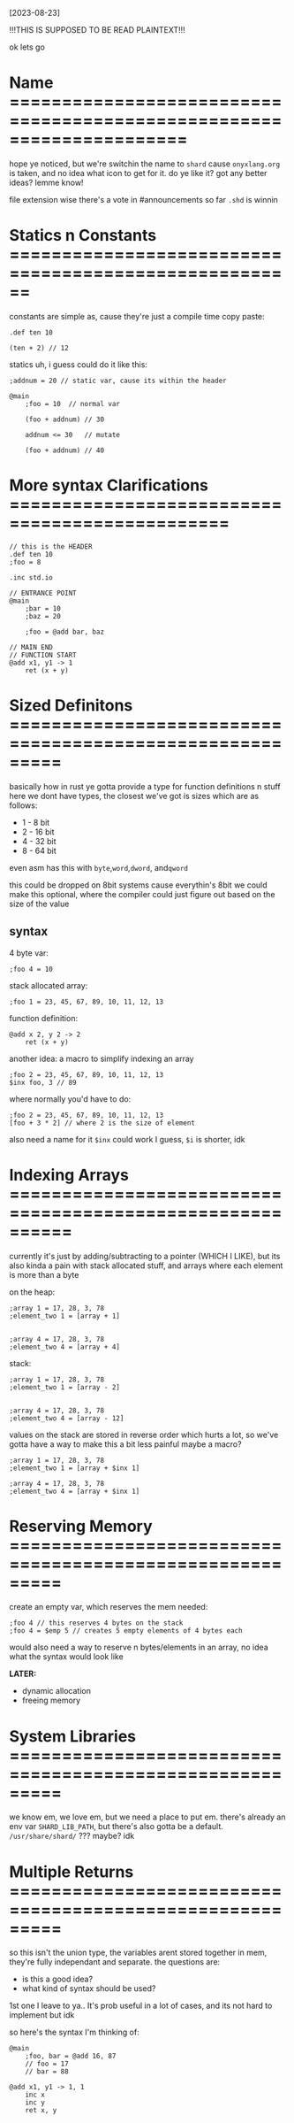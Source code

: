 [2023-08-23]

!!!THIS IS SUPPOSED TO BE READ PLAINTEXT!!!

ok lets go
# Name =====================================================================
hope ye noticed, but we're switchin the name to `shard` cause `onyxlang.org` is taken, and no idea what icon to get for it.
do ye like it? got any better ideas? lemme know!

file extension wise there's a vote in #announcements so far `.shd` is winnin

# Statics n Constants ======================================================
constants are simple as, cause they're just a compile time copy paste:
```
.def ten 10

(ten + 2) // 12
```

statics uh, i guess could do it like this:
```
;addnum = 20 // static var, cause its within the header

@main
    ;foo = 10  // normal var

    (foo + addnum) // 30

    addnum <= 30   // mutate

    (foo + addnum) // 40
```

# More syntax Clarifications ===============================================
```
// this is the HEADER
.def ten 10
;foo = 8

.inc std.io

// ENTRANCE POINT
@main
    ;bar = 10
    ;baz = 20

    ;foo = @add bar, baz

// MAIN END
// FUNCTION START
@add x1, y1 -> 1
    ret (x + y)
```

# Sized Definitons =========================================================
basically how in rust ye gotta provide a type for function definitions n stuff
here we dont have types, the closest we've got is sizes which are as follows:
- 1 - 8 bit
- 2 - 16 bit
- 4 - 32 bit
- 8 - 64 bit

even asm has this with `byte`,`word`,`dword`, and`qword`

this could be dropped on 8bit systems cause everythin's 8bit
we could make this optional, where the compiler could just figure out based on the size of the value

## syntax
4 byte var:
```
;foo 4 = 10
```

stack allocated array:
```
;foo 1 = 23, 45, 67, 89, 10, 11, 12, 13
```

function definition:
```
@add x 2, y 2 -> 2
    ret (x + y)
```


another idea: a macro to simplify indexing an array
```
;foo 2 = 23, 45, 67, 89, 10, 11, 12, 13
$inx foo, 3 // 89
```
where normally you'd have to do:
```
;foo 2 = 23, 45, 67, 89, 10, 11, 12, 13
[foo + 3 * 2] // where 2 is the size of element
```

also need a name for it `$inx` could work I guess, `$i` is shorter, idk

# Indexing Arrays ==========================================================
currently it's just by adding/subtracting to a pointer (WHICH I LIKE),
but its also kinda a pain with stack allocated stuff, and arrays where each element is more than a byte

on the heap:
```
;array 1 = 17, 28, 3, 78
;element_two 1 = [array + 1]


;array 4 = 17, 28, 3, 78 
;element_two 4 = [array + 4]
```

stack:
```
;array 1 = 17, 28, 3, 78
;element_two 1 = [array - 2]


;array 4 = 17, 28, 3, 78
;element_two 4 = [array - 12]
```

values on the stack are stored in reverse order which hurts a lot, so we've gotta have a way to make this a bit less painful
maybe a macro?
```
;array 1 = 17, 28, 3, 78    
;element_two 1 = [array + $inx 1]

;array 4 = 17, 28, 3, 78
;element_two 4 = [array + $inx 1]
```


# Reserving Memory =========================================================
create an empty var, which reserves the mem needed:
```
;foo 4 // this reserves 4 bytes on the stack
;foo 4 = $emp 5 // creates 5 empty elements of 4 bytes each
```
would also need a way to reserve n bytes/elements in an array, no idea what the syntax would look like

**LATER:**
- dynamic allocation
- freeing memory

# System Libraries =========================================================
we know em, we love em, but we need a place to put em.
there's already an env var `SHARD_LIB_PATH`, but there's also gotta be a default.
`/usr/share/shard/` ??? maybe? idk

# Multiple Returns =========================================================
so this isn't the union type, the variables arent stored together in mem, they're fully independant and separate.
the questions are:
- is this a good idea?
- what kind of syntax should be used?

1st one I leave to ya.. It's prob useful in a lot of cases, and its not hard to implement but idk

so here's the syntax I'm thinking of:
```
@main 
    ;foo, bar = @add 16, 87
    // foo = 17
    // bar = 88

@add x1, y1 -> 1, 1
    inc x
    inc y
    ret x, y
```
